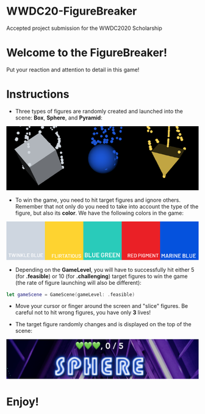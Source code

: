 # WWDC20-FigureBreaker
Accepted project submission for the WWDC2020 Scholarship

# Welcome to the FigureBreaker!

Put your reaction and attention to detail in this game!

# Instructions
* Three types of figures are randomly created and launched into the scene: **Box**, **Sphere**, and **Pyramid**:

![](figures.png)

* To win the game, you need to hit target figures and ignore others. Remember that not only do you need to take into account the type of the figure, but also its **color**. We have the following colors in the game:

![](colors.png)

* Depending on the **GameLevel**, you will have to successfully hit either 5 (for **.feasible**) or 10 (for **.challenging**) target figures to win the game (the rate of figure launching will also be different):

```swift
let gameScene = GameScene(gameLevel: .feasible)
```

* Move your cursor or finger around the screen and "slice" figures. Be careful not to hit wrong figures, you have only **3** lives!

* The target figure randomly changes and is displayed on the top of the scene:

![](targetFigure.png)

# Enjoy!
